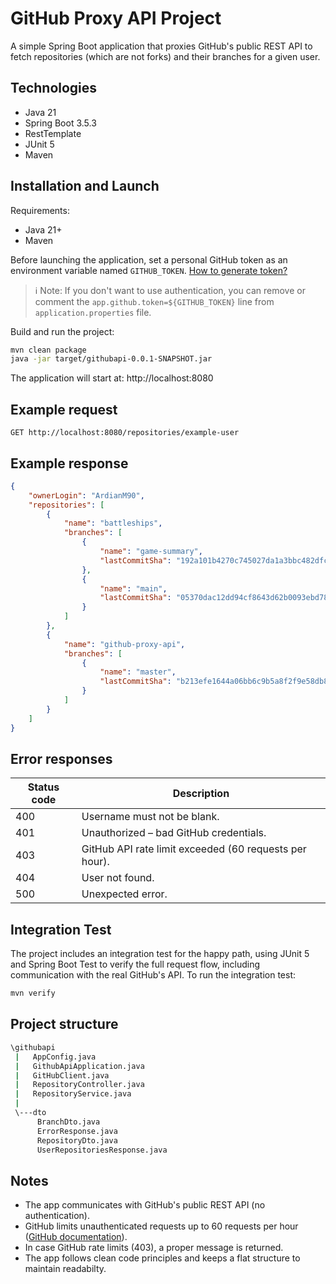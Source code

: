 # GitHub Proxy API Project

A simple Spring Boot application that proxies GitHub's public REST API to fetch repositories (which are not forks) and their branches for a given user.

## Technologies

- Java 21
- Spring Boot 3.5.3
- RestTemplate
- JUnit 5
- Maven

## Installation and Launch

Requirements:
- Java 21+
- Maven

Before launching the application, set a personal GitHub token as an environment variable named `GITHUB_TOKEN`.
[How to generate token?](https://docs.github.com/en/authentication/keeping-your-account-and-data-secure/managing-your-personal-access-tokens)

> ℹ️ Note: If you don't want to use authentication, you can remove or comment the `app.github.token=${GITHUB_TOKEN}` line from `application.properties` file.

Build and run the project:
```bash
mvn clean package
java -jar target/githubapi-0.0.1-SNAPSHOT.jar
```

The application will start at: http://localhost:8080

## Example request

```
GET http://localhost:8080/repositories/example-user
```

## Example response

```json
{
    "ownerLogin": "ArdianM90",
    "repositories": [
        {
            "name": "battleships",
            "branches": [
                {
                    "name": "game-summary",
                    "lastCommitSha": "192a101b4270c745027da1a3bbc482dfcf46ac92"
                },
                {
                    "name": "main",
                    "lastCommitSha": "05370dac12dd94cf8643d62b0093ebd78289070d"
                }
            ]
        },
        {
            "name": "github-proxy-api",
            "branches": [
                {
                    "name": "master",
                    "lastCommitSha": "b213efe1644a06bb6c9b5a8f2f9e58db8ce26ccb"
                }
            ]
        }
    ]
}
```

## Error responses
| Status code | Description                                            | 
|-------------|--------------------------------------------------------|
| 400         | Username must not be blank.                            | 
| 401         | Unauthorized – bad GitHub credentials.                 |
| 403         | GitHub API rate limit exceeded (60 requests per hour). | 
| 404         | User not found.                                        |
| 500         | Unexpected error.                                      |

## Integration Test

The project includes an integration test for the happy path, using JUnit 5 and Spring Boot Test to verify the full request flow, including communication with the real GitHub's API.
To run the integration test:

```bash
mvn verify
```

## Project structure

```bash
\githubapi
 |   AppConfig.java
 |   GithubApiApplication.java
 |   GitHubClient.java
 |   RepositoryController.java
 |   RepositoryService.java
 |
 \---dto
      BranchDto.java
      ErrorResponse.java
      RepositoryDto.java
      UserRepositoriesResponse.java
```

## Notes

- The app communicates with GitHub's public REST API (no authentication). 
- GitHub limits unauthenticated requests up to 60 requests per hour ([GitHub documentation](https://docs.github.com/en/rest/using-the-rest-api/rate-limits-for-the-rest-api?apiVersion=2022-11-28)).
- In case GitHub rate limits (403), a proper message is returned.
- The app follows clean code principles and keeps a flat structure to maintain readabilty.
